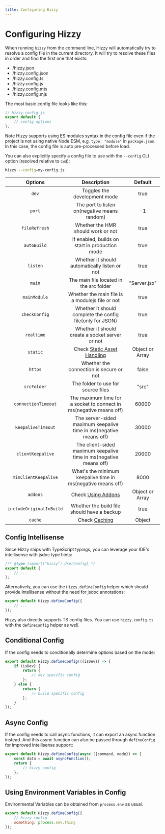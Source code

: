 ```yaml
---
title: Configuring Hizzy
---
```


# Configuring Hizzy

When running `hizzy` from the command line, Hizzy will automatically try to resolve a config file in the current
directory. It will try to resolve these files in order and find the first one that exists:

- /hizzy.json
- /hizzy.config.json
- /hizzy.config.ts
- /hizzy.config.js
- /hizzy.config.mts
- /hizzy.config.mjs

The most basic config file looks like this:

```js
// hizzy.config.js
export default {
    // config options
};
```

Note Hizzy supports using ES modules syntax in the config file even if the project is not using native Node ESM,
e.g. `type: "module"` in `package.json`. In this case, the config file is auto pre-processed before load.

You can also explicitly specify a config file to use with the `--config` CLI option (resolved relative to `cwd`):

```bash
hizzy --config=my-config.js
```

|         Options          |                            Description                             |     Default     |
|:------------------------:|:------------------------------------------------------------------:|:---------------:|
|          `dev`           |                    Toggles the development mode                    |      true       |
|          `port`          |            The port to listen on(negative means random)            |       -1        |
|      `fileRefresh`       |                 Whether the HMR should work or not                 |      true       |
|       `autoBuild`        |           If enabled, builds on start in production mode           |      true       |
|         `listen`         |           Whether it should automatically listen or not            |      true       |
|          `main`          |              The main file located in the src folder               |  "Server.jsx"   |
|       `mainModule`       |          Whether the main file is a modulejs file or not           |      true       |
|      `checkConfig`       |     Whether it should complete the config file(only for JSON)      |      true       |
|        `realtime`        |          Whether it should create a socket server or not           |      true       |
|         `static`         |              Check [Static Asset Handling](./assets)               | Object or Array |
|         `https`          |              Whether the connection is secure or not               |      false      |
|       `srcFolder`        |                 The folder to use for source files                 |      "src"      |
|   `connectionTimeout`    | The maximum time for a socket to connect in ms(negative means off) |      60000      |
|    `keepaliveTimeout`    | The server-sided maximum keepalive time in ms(negative means off)  |      30000      |
|    `clientKeepalive`     | The client-sided maximum keepalive time in ms(negative means off)  |      20000      |
|   `minClientKeepalive`   |    What's the minimum keepalive time in ms(negative means off)     |      8000       |
|         `addons`         |                Check [Using Addons](./using-addons)                | Object or Array |
| `includeOriginalInBuild` |            Whether the build file should have a backup             |      true       |
|         `cache`          |                     Check [Caching](./caching)                     |     Object      |

## Config Intellisense

Since Hizzy ships with TypeScript typings, you can leverage your IDE's intellisense with jsdoc type hints:

```js
/** @type {import("hizzy").UserConfig} */
export default {
    // ...
};
```

Alternatively, you can use the `Hizzy.defineConfig` helper which should provide intellisense without the need for jsdoc
annotations:

```js
export default Hizzy.defineConfig({
    // ...
});
```

Hizzy also directly supports TS config files. You can use `hizzy.config.ts` with the `defineConfig` helper as well.

## Conditional Config

If the config needs to conditionally determine options based on the mode:

```js
export default Hizzy.defineConfig(({isDev}) => {
    if (isDev) {
        return {
            // dev specific config
        };
    } else {
        return {
            // build specific config
        };
    }
});
```

## Async Config

If the config needs to call async functions, it can export an async function instead. And this async function can also
be passed through `defineConfig` for improved intellisense support:

```js
export default Hizzy.defineConfig(async ({command, mode}) => {
    const data = await asyncFunction();
    return {
        // hizzy config
    };
});
```

## Using Environment Variables in Config

Environmental Variables can be obtained from `process.env` as usual.

```js
export default Hizzy.defineConfig({
    // hizzy config
    something: process.env.thing
});
```